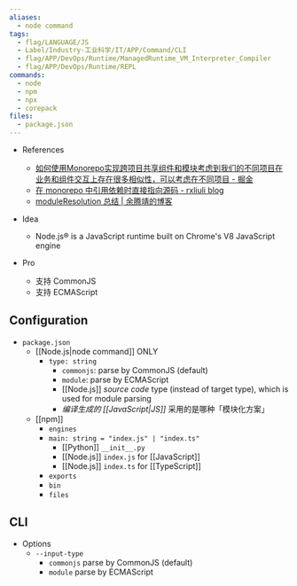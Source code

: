 ```yaml
---
aliases:
  - node command
tags:
  - flag/LANGUAGE/JS
  - Label/Industry-工业科学/IT/APP/Command/CLI
  - flag/APP/DevOps/Runtime/ManagedRuntime_VM_Interpreter_Compiler
  - flag/APP/DevOps/Runtime/REPL
commands:
  - node
  - npm
  - npx
  - corepack
files:
  - package.json
---
```


- References
    - [如何使用Monorepo实现跨项目共享组件和模块考虑到我们的不同项目在业务和组件交互上存在很多相似性，可以考虑在不同项目 - 掘金](https://juejin.cn/post/7160229239840014343)
    - [在 monorepo 中引用依赖时直接指向源码 - rxliuli blog](https://blog.rxliuli.com/p/cf2eba92f2c74b38a150ee9ed32779a8/)
    - [moduleResolution 总结 | 余腾靖的博客](https://yutengjing.com/posts/moduleresolution%E6%80%BB%E7%BB%93/)

- Idea
    - Node.js® is a JavaScript runtime built on Chrome's V8 JavaScript engine

- Pro
    - 支持 CommonJS
    - 支持 ECMAScript

## Configuration

- `package.json`
    - [[Node.js|node command]] ONLY
        - `type: string`
            - `commonjs`: parse by CommonJS (default)
            - `module`: parse by ECMAScript
            - [[Node.js]] *source code* type (instead of target type), which is used for module parsing
            - *编译生成的 [[JavaScript|JS]]* 采用的是哪种「模块化方案」
    - [[npm]]
        - `engines`
        - `main: string = "index.js" | "index.ts"`
            - [[Python]] `__init__.py`
            - [[Node.js]] `index.js` for [[JavaScript]]
            - [[Node.js]] `index.ts` for [[TypeScript]]
        - `exports`
        - `bin`
        - `files`

## CLI

- Options
    - `--input-type`
        - `commonjs` parse by CommonJS (default)
        - `module` parse by ECMAScript
